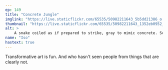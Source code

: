 ```yaml
---
ep: 149
title: "Concrete Jungle"
imglink: "https://live.staticflickr.com/65535/50982211643_5b5dd21386_o.jpg"
thumbnail: "https://live.staticflickr.com/65535/50982211643_1352eb0952_q.jpg"
alt: >
    A snake coiled as if prepared to strike, gray to mimic concrete. Scales are interspersed all over its body.
name: "Iso"
hastext: true
---
```

Transformative art is fun. And who hasn't seen people from things that are clearly not.